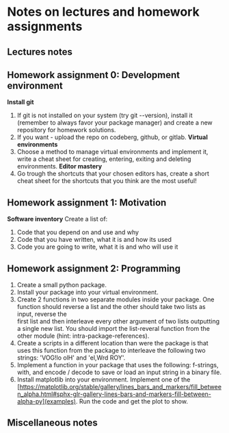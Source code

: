 # Notes on lectures and homework assignments 

## Lectures notes 

## Homework assignment 0: Development environment

**Install git**
1. If git is not installed on your system (try git --version), install it (remember to always favor your package manager) and create a new repository for homework solutions.
2. If you want - upload the repo on codeberg, github, or gitlab.
**Virtual environments**
1. Choose a method to manage virtual environments and implement it, write a cheat sheet for creating, entering, exiting and deleting environments.
**Editor mastery**
1. Go trough the shortcuts that your chosen editors has, create a short cheat sheet for the shortcuts that you think are the most useful!


## Homework assignment 1: Motivation

**Software inventory**
Create a list of:
1. Code that you depend on and use and why
2. Code that you have written, what it is and how its used 
3. Code you are going to write, what it is and who will use it


## Homework assignment 2: Programming

1. Create a small python package. 
2. Install your package into your virtual environment.
3. Create 2 functions in two separate modules inside 
   your package. One function should reverse a list and
   the other should take two lists as input, reverse the  
   first list and then interleave every other argument of 
   two lists outputting a single new list. You should import
   the list-reveral function from the other module 
   (hint: intra-package-references).
4. Create a scripts in a different location than were the 
   package is that uses this function from the package to interleave
   the following two strings: 'VOG!lo olH' and 'el,Wrd ROY'.
5. Implement a function in your package that uses the following: 
   f-strings, with, and encode / decode to save or load an input string
   in a binary file.
6. Install matplotlib into your environment.
   Implement one of the [https://matplotlib.org/stable/gallery/lines_bars_and_markers/fill_between_alpha.html#sphx-glr-gallery-lines-bars-and-markers-fill-between-alpha-py](examples).
   Run the code and get the plot to show.

## Miscellaneous notes
